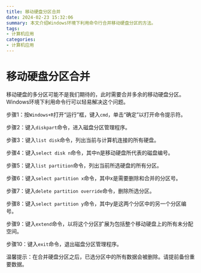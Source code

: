 ```yaml
---
title: 移动硬盘分区合并
date: 2024-02-23 15:32:06
summary: 本文介绍Windows环境下利用命令行合并移动硬盘分区的方法。
tags:
- 计算机应用
categories:
- 计算机应用
---
```


# 移动硬盘分区合并

移动硬盘的多分区可能不是我们期待的，此时需要合并多余的移动硬盘分区。Windows环境下利用命令行可以轻易解决这个问题。

步骤1：按`Windows+R`打开“运行”框，键入`cmd`，单击“确定”以打开命令提示符。

步骤2：键入`diskpart`命令，进入磁盘分区管理程序。

步骤3：键入`list disk`命令，列出当前与计算机连接的所有硬盘。

步骤4：键入`select disk n`命令，其中n是移动硬盘所代表的磁盘编号。

步骤5：键入`list partition`命令，列出当前所选硬盘的所有分区。

步骤6：键入`select partition x`命令，其中x是需要删除和合并的分区号。

步骤7：键入`delete partition override`命令，删除所选分区。

步骤8：键入`select partition y`命令，其中y是这两个分区中的另一个分区编号。

步骤9：键入`extend`命令，以将这个分区扩展为包括整个移动硬盘上的所有未分配空间。

步骤10：键入`exit`命令，退出磁盘分区管理程序。

温馨提示：在合并硬盘分区之后，已选分区中的所有数据会被删除。请提前备份重要数据。
